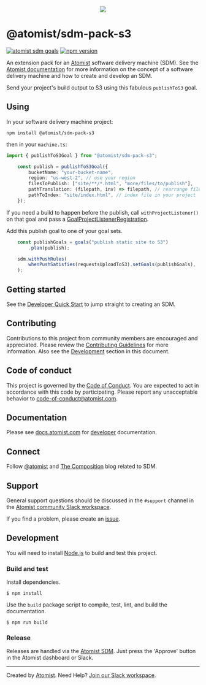 <p align="center">
  <img src="https://images.atomist.com/sdm/SDM-Logo-Dark.png">
</p>

# @atomist/sdm-pack-s3

[![atomist sdm goals](http://badge.atomist.com/T29E48P34/atomist/sdm-pack-s3/24939d09-fe00-4a7a-8d52-0fc4c9672100)](https://app.atomist.com/workspace/T29E48P34)
[![npm version](https://img.shields.io/npm/v/@atomist/sdm-pack-s3.svg)](https://www.npmjs.com/package/@atomist-seeds/sdm-pack)

An extension pack for an [Atomist][atomist]
software delivery machine (SDM). See the
[Atomist documentation][atomist-doc] for more information on the
concept of a software delivery machine and how to create and develop
an SDM.

Send your project's build output to S3 using this fabulous `publishToS3` goal.

[atomist-doc]: https://docs.atomist.com/ (Atomist Documentation)

## Using

In your software delivery machine project:

`npm install @atomist/sdm-pack-s3`

then in your `machine.ts`:

```typescript
import { publishToS3Goal } from "@atomist/sdm-pack-s3";

    const publish = publishToS3Goal({
        bucketName: "your-bucket-name",
        region: "us-west-2", // use your region
        filesToPublish: ["site/**/*.html", "more/files/to/publish"],
        pathTranslation: (filepath, inv) => filepath, // rearrange files if necessary
        pathToIndex: "site/index.html", // index file in your project
    });
```

If you need a build to happen before the publish, call `withProjectListener()` on that goal 
and pass a [GoalProjectListenerRegistration](https://docs.atomist.com/developer/goals-more/#prepare-the-checked-out-code).

Add this publish goal to one of your goal sets.

```typescript
    const publishGoals = goals("publish static site to S3")
        .plan(publish);

    sdm.withPushRules(
        whenPushSatisfies(requestsUploadToS3).setGoals(publishGoals),
    );
```

## Getting started

See the [Developer Quick Start][atomist-quick] to jump straight to
creating an SDM.

[atomist-quick]: https://docs.atomist.com/quick-start/ (Atomist - Developer Quick Start)

## Contributing

Contributions to this project from community members are encouraged
and appreciated. Please review the [Contributing
Guidelines](CONTRIBUTING.md) for more information. Also see the
[Development](#development) section in this document.

## Code of conduct

This project is governed by the [Code of
Conduct](CODE_OF_CONDUCT.md). You are expected to act in accordance
with this code by participating. Please report any unacceptable
behavior to code-of-conduct@atomist.com.

## Documentation

Please see [docs.atomist.com][atomist-doc] for
[developer][atomist-doc-sdm] documentation.

[atomist-doc-sdm]: https://docs.atomist.com/developer/sdm/ (Atomist Documentation - SDM Developer)

## Connect

Follow [@atomist][atomist-twitter] and [The Composition][atomist-blog]
blog related to SDM.

[atomist-twitter]: https://twitter.com/atomist (Atomist on Twitter)
[atomist-blog]: https://the-composition.com/ (The Composition - The Official Atomist Blog)

## Support

General support questions should be discussed in the `#support`
channel in the [Atomist community Slack workspace][slack].

If you find a problem, please create an [issue][].

[issue]: https://github.com/atomist-seeds/sdm-pack/issues

## Development

You will need to install [Node.js][node] to build and test this
project.

[node]: https://nodejs.org/ (Node.js)

### Build and test

Install dependencies.

```
$ npm install
```

Use the `build` package script to compile, test, lint, and build the
documentation.

```
$ npm run build
```

### Release

Releases are handled via the [Atomist SDM][atomist-sdm].  Just press
the 'Approve' button in the Atomist dashboard or Slack.

[atomist-sdm]: https://github.com/atomist/atomist-sdm (Atomist Software Delivery Machine)

---

Created by [Atomist][atomist].
Need Help?  [Join our Slack workspace][slack].

[atomist]: https://atomist.com/ (Atomist - How Teams Deliver Software)
[slack]: https://join.atomist.com/ (Atomist Community Slack)
